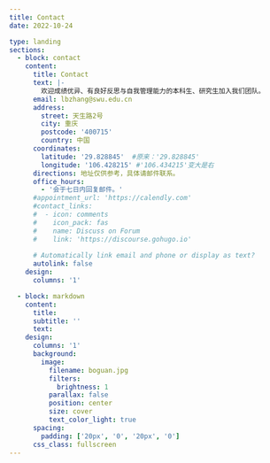 ```yaml
---
title: Contact
date: 2022-10-24

type: landing
sections:
  - block: contact
    content:
      title: Contact
      text: |-
        欢迎成绩优异、有良好反思与自我管理能力的本科生、研究生加入我们团队。
      email: lbzhang@swu.edu.cn
      address:
        street: 天生路2号
        city: 重庆
        postcode: '400715'
        country: 中国
      coordinates:
        latitude: '29.828845'  #原来：'29.828845'
        longitude: '106.428215' #'106.434215'变大是右
      directions: 地址仅供参考，具体请邮件联系。
      office_hours:
        - '会于七日内回复邮件。'
      #appointment_url: 'https://calendly.com'
      #contact_links:
      #  - icon: comments
      #    icon_pack: fas
      #    name: Discuss on Forum
      #    link: 'https://discourse.gohugo.io'
    
      # Automatically link email and phone or display as text?
      autolink: false
    design:
      columns: '1'

  - block: markdown
    content:
      title:
      subtitle: ''
      text:
    design:
      columns: '1'
      background:
        image: 
          filename: boguan.jpg
          filters:
            brightness: 1
          parallax: false
          position: center
          size: cover
          text_color_light: true
      spacing:
        padding: ['20px', '0', '20px', '0']
      css_class: fullscreen
---
```


